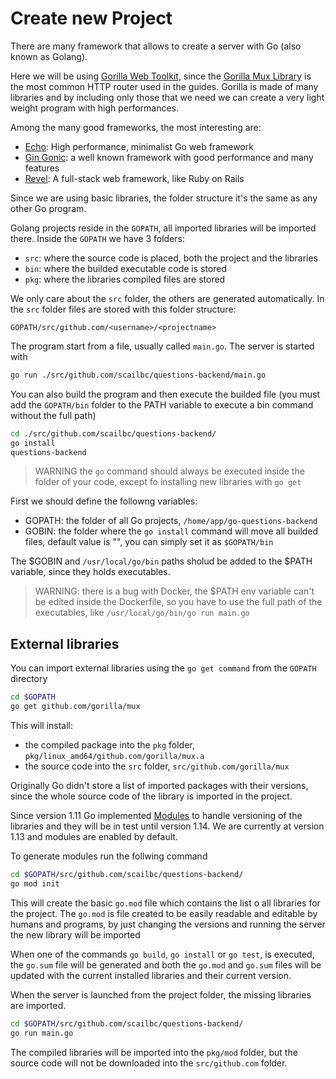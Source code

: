 # Create new Project

There are many framework that allows to create a server with Go (also known as Golang).

Here we will be using [Gorilla Web Toolkit](https://github.com/gorilla), since the [Gorilla Mux Library](https://github.com/gorilla/mux) is the most common HTTP router used in the guides. Gorilla is made of many libraries and by including only those that we need we can create a very light weight program with high performances.

Among the many good frameworks, the most interesting are:
- [Echo](https://github.com/labstack/echo): High performance, minimalist Go web framework
- [Gin Gonic](https://github.com/gin-gonic/gin): a well known framework with good performance and many features
- [Revel](https://github.com/revel/revel): A full-stack web framework, like Ruby on Rails

Since we are using basic libraries, the folder structure it's the same as any other Go program.

Golang projects reside in the `GOPATH`, all imported libraries will be imported there. Inside the `GOPATH` we have 3 folders:
- `src`: where the source code is placed, both the project and the libraries
- `bin`: where the builded executable code is stored
- `pkg`: where the libraries compiled files are stored

We only care about the `src` folder, the others are generated automatically. In the `src` folder files are stored with this folder structure:

```
GOPATH/src/github.com/<username>/<projectname>
```

The program start from a file, usually called `main.go`. The server is started with

```bash
go run ./src/github.com/scailbc/questions-backend/main.go
```

You can also build the program and then execute the builded file (you must add the `GOPATH/bin` folder to the PATH variable to execute a bin command without the full path)

```bash
cd ./src/github.com/scailbc/questions-backend/
go install
questions-backend
```
> WARNING the `go` command should always be executed inside the folder of your code, except fo installing new libraries with `go get`

First we should define the followng variables:

- GOPATH: the folder of all Go projects, `/home/app/go-questions-backend`
- GOBIN: the folder where the `go install` command will move all builded files, default value is "", you can simply set it as `$GOPATH/bin`

The $GOBIN and `/usr/local/go/bin` paths sholud be added to the $PATH variable, since they holds executables.

> WARNING: there is a bug with Docker, the $PATH env variable can't be edited inside the Dockerfile, so you have to use the full path of the executables, like `/usr/local/go/bin/go run main.go`

## External libraries

You can import external libraries using the `go get command` from the `GOPATH` directory

```bash
cd $GOPATH
go get github.com/gorilla/mux
```

This will install:

- the compiled package into the `pkg` folder, `pkg/linux_amd64/github.com/gorilla/mux.a`
- the source code into the `src` folder, `src/github.com/gorilla/mux`

Originally Go didn't store a list of imported packages with their versions, since the whole source code of the library is imported in the project.

Since version 1.11 Go implemented [Modules](https://golang.org/cmd/go/#hdr-Modules__module_versions__and_more) to handle versioning of the libraries and they will be in test until version 1.14. We are currently at version 1.13 and modules are enabled by default.

To generate modules run the follwing command

```bash
cd $GOPATH/src/github.com/scailbc/questions-backend/
go mod init
```

This will create the basic `go.mod` file which contains the list o all libraries for the project. The `go.mod` is file created to be easily readable and editable by humans and programs, by just changing the versions and running the server the new library will be imported

When one of the commands `go build`, `go install` or `go test`, is executed, the `go.sum` file will be generated and both the `go.mod` and `go.sum` files will be updated with the current installed libraries and their current version.

When the server is launched from the project folder, the missing libraries are imported.

```bash
cd $GOPATH/src/github.com/scailbc/questions-backend/
go run main.go
```

The compiled libraries will be imported into the `pkg/mod` folder, but the source code will not be downloaded into the `src/github.com` folder.